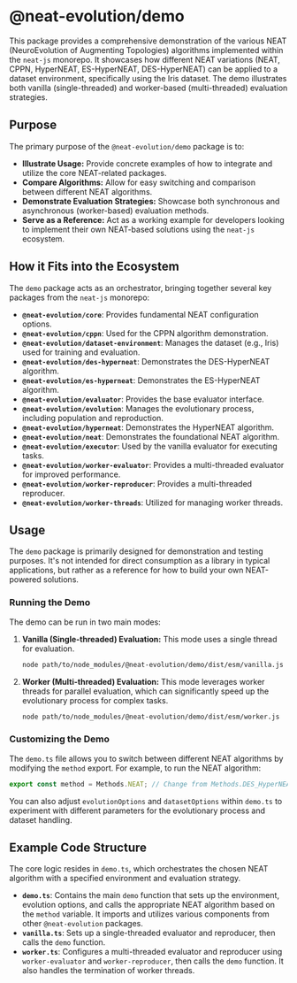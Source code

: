 # @neat-evolution/demo

This package provides a comprehensive demonstration of the various NEAT (NeuroEvolution of Augmenting Topologies) algorithms implemented within the `neat-js` monorepo. It showcases how different NEAT variations (NEAT, CPPN, HyperNEAT, ES-HyperNEAT, DES-HyperNEAT) can be applied to a dataset environment, specifically using the Iris dataset. The demo illustrates both vanilla (single-threaded) and worker-based (multi-threaded) evaluation strategies.

## Purpose

The primary purpose of the `@neat-evolution/demo` package is to:

*   **Illustrate Usage:** Provide concrete examples of how to integrate and utilize the core NEAT-related packages.
*   **Compare Algorithms:** Allow for easy switching and comparison between different NEAT algorithms.
*   **Demonstrate Evaluation Strategies:** Showcase both synchronous and asynchronous (worker-based) evaluation methods.
*   **Serve as a Reference:** Act as a working example for developers looking to implement their own NEAT-based solutions using the `neat-js` ecosystem.

## How it Fits into the Ecosystem

The `demo` package acts as an orchestrator, bringing together several key packages from the `neat-js` monorepo:

*   **`@neat-evolution/core`**: Provides fundamental NEAT configuration options.
*   **`@neat-evolution/cppn`**: Used for the CPPN algorithm demonstration.
*   **`@neat-evolution/dataset-environment`**: Manages the dataset (e.g., Iris) used for training and evaluation.
*   **`@neat-evolution/des-hyperneat`**: Demonstrates the DES-HyperNEAT algorithm.
*   **`@neat-evolution/es-hyperneat`**: Demonstrates the ES-HyperNEAT algorithm.
*   **`@neat-evolution/evaluator`**: Provides the base evaluator interface.
*   **`@neat-evolution/evolution`**: Manages the evolutionary process, including population and reproduction.
*   **`@neat-evolution/hyperneat`**: Demonstrates the HyperNEAT algorithm.
*   **`@neat-evolution/neat`**: Demonstrates the foundational NEAT algorithm.
*   **`@neat-evolution/executor`**: Used by the vanilla evaluator for executing tasks.
*   **`@neat-evolution/worker-evaluator`**: Provides a multi-threaded evaluator for improved performance.
*   **`@neat-evolution/worker-reproducer`**: Provides a multi-threaded reproducer.
*   **`@neat-evolution/worker-threads`**: Utilized for managing worker threads.

## Usage

The `demo` package is primarily designed for demonstration and testing purposes. It's not intended for direct consumption as a library in typical applications, but rather as a reference for how to build your own NEAT-powered solutions.

### Running the Demo

The demo can be run in two main modes:

1.  **Vanilla (Single-threaded) Evaluation:**
    This mode uses a single thread for evaluation.

    ```sh
    node path/to/node_modules/@neat-evolution/demo/dist/esm/vanilla.js
    ```

2.  **Worker (Multi-threaded) Evaluation:**
    This mode leverages worker threads for parallel evaluation, which can significantly speed up the evolutionary process for complex tasks.

    ```sh
    node path/to/node_modules/@neat-evolution/demo/dist/esm/worker.js
    ```

### Customizing the Demo

The `demo.ts` file allows you to switch between different NEAT algorithms by modifying the `method` export. For example, to run the NEAT algorithm:

```typescript
export const method = Methods.NEAT; // Change from Methods.DES_HyperNEAT
```

You can also adjust `evolutionOptions` and `datasetOptions` within `demo.ts` to experiment with different parameters for the evolutionary process and dataset handling.

## Example Code Structure

The core logic resides in `demo.ts`, which orchestrates the chosen NEAT algorithm with a specified environment and evaluation strategy.

*   **`demo.ts`**: Contains the main `demo` function that sets up the environment, evolution options, and calls the appropriate NEAT algorithm based on the `method` variable. It imports and utilizes various components from other `@neat-evolution` packages.
*   **`vanilla.ts`**: Sets up a single-threaded evaluator and reproducer, then calls the `demo` function.
*   **`worker.ts`**: Configures a multi-threaded evaluator and reproducer using `worker-evaluator` and `worker-reproducer`, then calls the `demo` function. It also handles the termination of worker threads.

